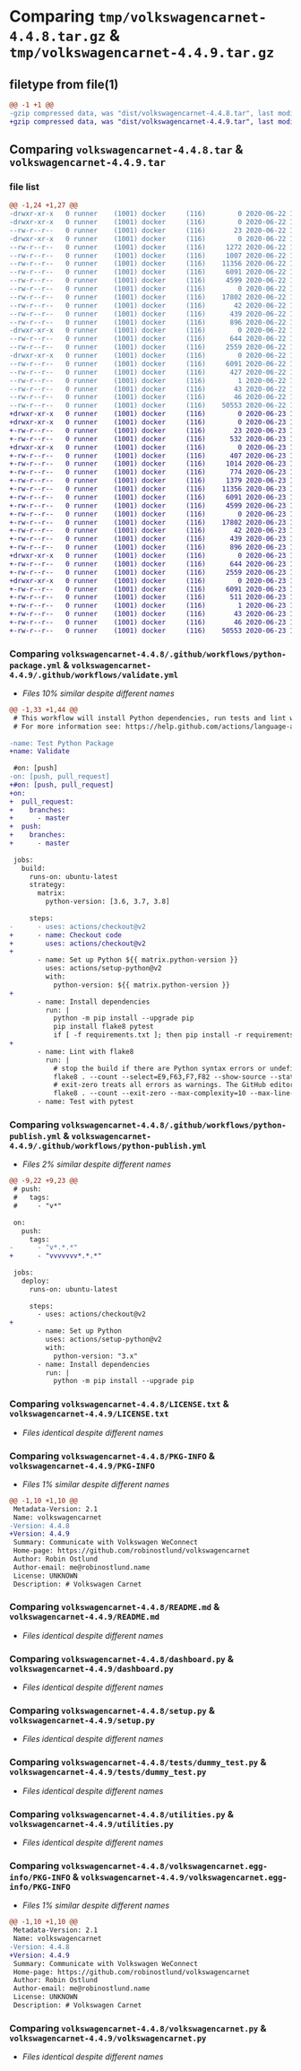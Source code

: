 # Comparing `tmp/volkswagencarnet-4.4.8.tar.gz` & `tmp/volkswagencarnet-4.4.9.tar.gz`

## filetype from file(1)

```diff
@@ -1 +1 @@
-gzip compressed data, was "dist/volkswagencarnet-4.4.8.tar", last modified: Mon Jun 22 13:08:32 2020, max compression
+gzip compressed data, was "dist/volkswagencarnet-4.4.9.tar", last modified: Tue Jun 23 13:37:00 2020, max compression
```

## Comparing `volkswagencarnet-4.4.8.tar` & `volkswagencarnet-4.4.9.tar`

### file list

```diff
@@ -1,24 +1,27 @@
-drwxr-xr-x   0 runner    (1001) docker     (116)        0 2020-06-22 13:08:32.797497 volkswagencarnet-4.4.8/
-drwxr-xr-x   0 runner    (1001) docker     (116)        0 2020-06-22 13:08:32.797497 volkswagencarnet-4.4.8/.github/
--rw-r--r--   0 runner    (1001) docker     (116)       23 2020-06-22 13:08:20.000000 volkswagencarnet-4.4.8/.github/CODEOWNERS
-drwxr-xr-x   0 runner    (1001) docker     (116)        0 2020-06-22 13:08:32.797497 volkswagencarnet-4.4.8/.github/workflows/
--rw-r--r--   0 runner    (1001) docker     (116)     1272 2020-06-22 13:08:20.000000 volkswagencarnet-4.4.8/.github/workflows/python-package.yml
--rw-r--r--   0 runner    (1001) docker     (116)     1007 2020-06-22 13:08:20.000000 volkswagencarnet-4.4.8/.github/workflows/python-publish.yml
--rw-r--r--   0 runner    (1001) docker     (116)    11356 2020-06-22 13:08:20.000000 volkswagencarnet-4.4.8/LICENSE.txt
--rw-r--r--   0 runner    (1001) docker     (116)     6091 2020-06-22 13:08:32.797497 volkswagencarnet-4.4.8/PKG-INFO
--rw-r--r--   0 runner    (1001) docker     (116)     4599 2020-06-22 13:08:20.000000 volkswagencarnet-4.4.8/README.md
--rw-r--r--   0 runner    (1001) docker     (116)        0 2020-06-22 13:08:20.000000 volkswagencarnet-4.4.8/__init__.py
--rw-r--r--   0 runner    (1001) docker     (116)    17802 2020-06-22 13:08:20.000000 volkswagencarnet-4.4.8/dashboard.py
--rw-r--r--   0 runner    (1001) docker     (116)       42 2020-06-22 13:08:20.000000 volkswagencarnet-4.4.8/requirements.txt
--rw-r--r--   0 runner    (1001) docker     (116)      439 2020-06-22 13:08:32.797497 volkswagencarnet-4.4.8/setup.cfg
--rw-r--r--   0 runner    (1001) docker     (116)      896 2020-06-22 13:08:20.000000 volkswagencarnet-4.4.8/setup.py
-drwxr-xr-x   0 runner    (1001) docker     (116)        0 2020-06-22 13:08:32.797497 volkswagencarnet-4.4.8/tests/
--rw-r--r--   0 runner    (1001) docker     (116)      644 2020-06-22 13:08:20.000000 volkswagencarnet-4.4.8/tests/dummy_test.py
--rw-r--r--   0 runner    (1001) docker     (116)     2559 2020-06-22 13:08:20.000000 volkswagencarnet-4.4.8/utilities.py
-drwxr-xr-x   0 runner    (1001) docker     (116)        0 2020-06-22 13:08:32.797497 volkswagencarnet-4.4.8/volkswagencarnet.egg-info/
--rw-r--r--   0 runner    (1001) docker     (116)     6091 2020-06-22 13:08:32.000000 volkswagencarnet-4.4.8/volkswagencarnet.egg-info/PKG-INFO
--rw-r--r--   0 runner    (1001) docker     (116)      427 2020-06-22 13:08:32.000000 volkswagencarnet-4.4.8/volkswagencarnet.egg-info/SOURCES.txt
--rw-r--r--   0 runner    (1001) docker     (116)        1 2020-06-22 13:08:32.000000 volkswagencarnet-4.4.8/volkswagencarnet.egg-info/dependency_links.txt
--rw-r--r--   0 runner    (1001) docker     (116)       43 2020-06-22 13:08:32.000000 volkswagencarnet-4.4.8/volkswagencarnet.egg-info/requires.txt
--rw-r--r--   0 runner    (1001) docker     (116)       46 2020-06-22 13:08:32.000000 volkswagencarnet-4.4.8/volkswagencarnet.egg-info/top_level.txt
--rw-r--r--   0 runner    (1001) docker     (116)    50553 2020-06-22 13:08:20.000000 volkswagencarnet-4.4.8/volkswagencarnet.py
+drwxr-xr-x   0 runner    (1001) docker     (116)        0 2020-06-23 13:37:00.699001 volkswagencarnet-4.4.9/
+drwxr-xr-x   0 runner    (1001) docker     (116)        0 2020-06-23 13:37:00.695001 volkswagencarnet-4.4.9/.github/
+-rw-r--r--   0 runner    (1001) docker     (116)       23 2020-06-23 13:36:50.000000 volkswagencarnet-4.4.9/.github/CODEOWNERS
+-rw-r--r--   0 runner    (1001) docker     (116)      532 2020-06-23 13:36:50.000000 volkswagencarnet-4.4.9/.github/release-drafter.yml
+drwxr-xr-x   0 runner    (1001) docker     (116)        0 2020-06-23 13:37:00.695001 volkswagencarnet-4.4.9/.github/workflows/
+-rw-r--r--   0 runner    (1001) docker     (116)      407 2020-06-23 13:36:50.000000 volkswagencarnet-4.4.9/.github/workflows/publish.yaml
+-rw-r--r--   0 runner    (1001) docker     (116)     1014 2020-06-23 13:36:50.000000 volkswagencarnet-4.4.9/.github/workflows/python-publish.yml
+-rw-r--r--   0 runner    (1001) docker     (116)      774 2020-06-23 13:36:50.000000 volkswagencarnet-4.4.9/.github/workflows/release.yaml
+-rw-r--r--   0 runner    (1001) docker     (116)     1379 2020-06-23 13:36:50.000000 volkswagencarnet-4.4.9/.github/workflows/validate.yml
+-rw-r--r--   0 runner    (1001) docker     (116)    11356 2020-06-23 13:36:50.000000 volkswagencarnet-4.4.9/LICENSE.txt
+-rw-r--r--   0 runner    (1001) docker     (116)     6091 2020-06-23 13:37:00.699001 volkswagencarnet-4.4.9/PKG-INFO
+-rw-r--r--   0 runner    (1001) docker     (116)     4599 2020-06-23 13:36:50.000000 volkswagencarnet-4.4.9/README.md
+-rw-r--r--   0 runner    (1001) docker     (116)        0 2020-06-23 13:36:50.000000 volkswagencarnet-4.4.9/__init__.py
+-rw-r--r--   0 runner    (1001) docker     (116)    17802 2020-06-23 13:36:50.000000 volkswagencarnet-4.4.9/dashboard.py
+-rw-r--r--   0 runner    (1001) docker     (116)       42 2020-06-23 13:36:50.000000 volkswagencarnet-4.4.9/requirements.txt
+-rw-r--r--   0 runner    (1001) docker     (116)      439 2020-06-23 13:37:00.699001 volkswagencarnet-4.4.9/setup.cfg
+-rw-r--r--   0 runner    (1001) docker     (116)      896 2020-06-23 13:36:50.000000 volkswagencarnet-4.4.9/setup.py
+drwxr-xr-x   0 runner    (1001) docker     (116)        0 2020-06-23 13:37:00.695001 volkswagencarnet-4.4.9/tests/
+-rw-r--r--   0 runner    (1001) docker     (116)      644 2020-06-23 13:36:50.000000 volkswagencarnet-4.4.9/tests/dummy_test.py
+-rw-r--r--   0 runner    (1001) docker     (116)     2559 2020-06-23 13:36:50.000000 volkswagencarnet-4.4.9/utilities.py
+drwxr-xr-x   0 runner    (1001) docker     (116)        0 2020-06-23 13:37:00.699001 volkswagencarnet-4.4.9/volkswagencarnet.egg-info/
+-rw-r--r--   0 runner    (1001) docker     (116)     6091 2020-06-23 13:37:00.000000 volkswagencarnet-4.4.9/volkswagencarnet.egg-info/PKG-INFO
+-rw-r--r--   0 runner    (1001) docker     (116)      511 2020-06-23 13:37:00.000000 volkswagencarnet-4.4.9/volkswagencarnet.egg-info/SOURCES.txt
+-rw-r--r--   0 runner    (1001) docker     (116)        1 2020-06-23 13:37:00.000000 volkswagencarnet-4.4.9/volkswagencarnet.egg-info/dependency_links.txt
+-rw-r--r--   0 runner    (1001) docker     (116)       43 2020-06-23 13:37:00.000000 volkswagencarnet-4.4.9/volkswagencarnet.egg-info/requires.txt
+-rw-r--r--   0 runner    (1001) docker     (116)       46 2020-06-23 13:37:00.000000 volkswagencarnet-4.4.9/volkswagencarnet.egg-info/top_level.txt
+-rw-r--r--   0 runner    (1001) docker     (116)    50553 2020-06-23 13:36:50.000000 volkswagencarnet-4.4.9/volkswagencarnet.py
```

### Comparing `volkswagencarnet-4.4.8/.github/workflows/python-package.yml` & `volkswagencarnet-4.4.9/.github/workflows/validate.yml`

 * *Files 10% similar despite different names*

```diff
@@ -1,33 +1,44 @@
 # This workflow will install Python dependencies, run tests and lint with a variety of Python versions
 # For more information see: https://help.github.com/actions/language-and-framework-guides/using-python-with-github-actions
 
-name: Test Python Package
+name: Validate
 
 #on: [push]
-on: [push, pull_request]
+#on: [push, pull_request]
+on:
+  pull_request:
+    branches:
+      - master
+  push:
+    branches:
+      - master
 
 jobs:
   build:
     runs-on: ubuntu-latest
     strategy:
       matrix:
         python-version: [3.6, 3.7, 3.8]
 
     steps:
-      - uses: actions/checkout@v2
+      - name: Checkout code
+        uses: actions/checkout@v2
+
       - name: Set up Python ${{ matrix.python-version }}
         uses: actions/setup-python@v2
         with:
           python-version: ${{ matrix.python-version }}
+
       - name: Install dependencies
         run: |
           python -m pip install --upgrade pip
           pip install flake8 pytest
           if [ -f requirements.txt ]; then pip install -r requirements.txt; fi
+
       - name: Lint with flake8
         run: |
           # stop the build if there are Python syntax errors or undefined names
           flake8 . --count --select=E9,F63,F7,F82 --show-source --statistics
           # exit-zero treats all errors as warnings. The GitHub editor is 127 chars wide
           flake8 . --count --exit-zero --max-complexity=10 --max-line-length=127 --statistics
       - name: Test with pytest
```

### Comparing `volkswagencarnet-4.4.8/.github/workflows/python-publish.yml` & `volkswagencarnet-4.4.9/.github/workflows/python-publish.yml`

 * *Files 2% similar despite different names*

```diff
@@ -9,22 +9,23 @@
 # push:
 #   tags:
 #     - "v*"
 
 on:
   push:
     tags:
-      - "v*.*.*"
+      - "vvvvvvv*.*.*"
 
 jobs:
   deploy:
     runs-on: ubuntu-latest
 
     steps:
       - uses: actions/checkout@v2
+
       - name: Set up Python
         uses: actions/setup-python@v2
         with:
           python-version: "3.x"
       - name: Install dependencies
         run: |
           python -m pip install --upgrade pip
```

### Comparing `volkswagencarnet-4.4.8/LICENSE.txt` & `volkswagencarnet-4.4.9/LICENSE.txt`

 * *Files identical despite different names*

### Comparing `volkswagencarnet-4.4.8/PKG-INFO` & `volkswagencarnet-4.4.9/PKG-INFO`

 * *Files 1% similar despite different names*

```diff
@@ -1,10 +1,10 @@
 Metadata-Version: 2.1
 Name: volkswagencarnet
-Version: 4.4.8
+Version: 4.4.9
 Summary: Communicate with Volkswagen WeConnect
 Home-page: https://github.com/robinostlund/volkswagencarnet
 Author: Robin Ostlund
 Author-email: me@robinostlund.name
 License: UNKNOWN
 Description: # Volkswagen Carnet
```

### Comparing `volkswagencarnet-4.4.8/README.md` & `volkswagencarnet-4.4.9/README.md`

 * *Files identical despite different names*

### Comparing `volkswagencarnet-4.4.8/dashboard.py` & `volkswagencarnet-4.4.9/dashboard.py`

 * *Files identical despite different names*

### Comparing `volkswagencarnet-4.4.8/setup.py` & `volkswagencarnet-4.4.9/setup.py`

 * *Files identical despite different names*

### Comparing `volkswagencarnet-4.4.8/tests/dummy_test.py` & `volkswagencarnet-4.4.9/tests/dummy_test.py`

 * *Files identical despite different names*

### Comparing `volkswagencarnet-4.4.8/utilities.py` & `volkswagencarnet-4.4.9/utilities.py`

 * *Files identical despite different names*

### Comparing `volkswagencarnet-4.4.8/volkswagencarnet.egg-info/PKG-INFO` & `volkswagencarnet-4.4.9/volkswagencarnet.egg-info/PKG-INFO`

 * *Files 1% similar despite different names*

```diff
@@ -1,10 +1,10 @@
 Metadata-Version: 2.1
 Name: volkswagencarnet
-Version: 4.4.8
+Version: 4.4.9
 Summary: Communicate with Volkswagen WeConnect
 Home-page: https://github.com/robinostlund/volkswagencarnet
 Author: Robin Ostlund
 Author-email: me@robinostlund.name
 License: UNKNOWN
 Description: # Volkswagen Carnet
```

### Comparing `volkswagencarnet-4.4.8/volkswagencarnet.py` & `volkswagencarnet-4.4.9/volkswagencarnet.py`

 * *Files identical despite different names*

